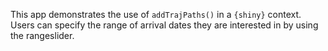 
This app demonstrates the use of `addTrajPaths()` in a `{shiny}` context. Users can specify the range of arrival dates they are interested in by using the rangeslider.
